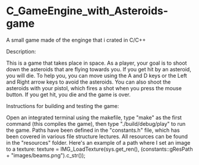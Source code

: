 # C_GameEngine_with_Asteroids-game
A small game made of the enginge that i crated in C/C++ 

Description:

This is a game that takes place in space. As a player, your goal is to shoot down the asteroids that are flying towards you. If you get hit by an asteroid, you will die.
To help you, you can move using the A and D keys or the Left and Right arrow keys to avoid the asteroids. You can also shoot the asteroids with your pistol, which fires a shot when you press the mouse button.
If you get hit, you die and the game is over.

Instructions for building and testing the game:

Open an integrated terminal using the makefile, type "make" as the first command (this compiles the game), then type "./build/debug/play" to run the game.
Paths have been defined in the "constants.h" file, which has been covered in various file structure lectures. All resources can be found in the "resources" folder.
Here's an example of a path where I set an image to a texture: texture = IMG_LoadTexture(sys.get_ren(), (constants::gResPath + "images/beams.png").c_str()); 

